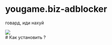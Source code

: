 # yougame.biz-adblocker
говард, иди нахуй

<img src="https://i.postimg.cc/760p7FwX/MainLogo.png">

<br>   
# Как установить ?

